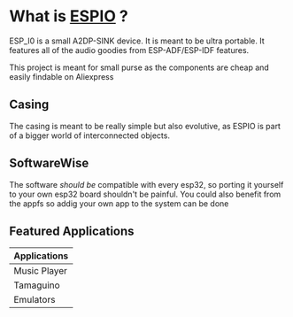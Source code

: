 # What is [ESPIO](https://github.com/Azkali/ESP_I0) ?

ESP_I0 is a small A2DP-SINK device. It is meant to be ultra portable. It features all of the audio goodies from ESP-ADF/ESP-IDF features.

This project is meant for small purse as the components are cheap and easily findable on Aliexpress

## Casing

The casing is meant to be really simple but also evolutive, as ESPIO is part of a bigger world of interconnected objects.

## SoftwareWise

The software *should be* compatible with every esp32, so porting it yourself to your own esp32 board shouldn't be painful.
You could also benefit from the appfs so addig your own app to the system can be done

## Featured Applications

|Applications |
|-------------|
|Music Player |
|Tamaguino    |
|Emulators    |

